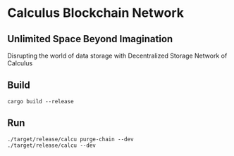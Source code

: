 # Calculus Blockchain Network

Unlimited Space Beyond Imagination
---
Disrupting the world of data storage with Decentralized Storage Network of Calculus

## Build
```shell
cargo build --release
```

## Run
```shell
./target/release/calcu purge-chain --dev
./target/release/calcu --dev
```

